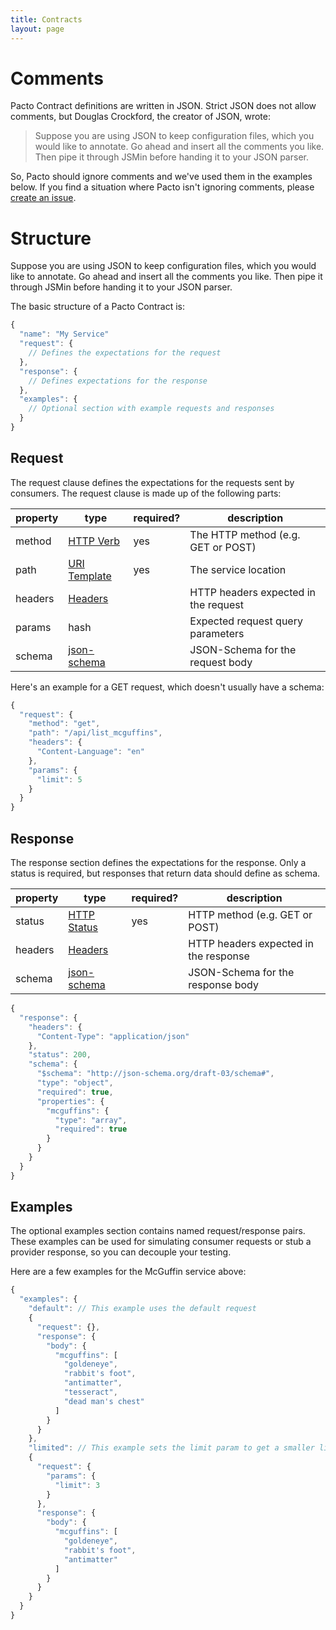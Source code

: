 ```yaml
---
title: Contracts
layout: page
---
```


# Comments

Pacto Contract definitions are written in JSON. Strict JSON does not allow comments, but Douglas Crockford, the creator of JSON, wrote:

> Suppose you are using JSON to keep configuration files, which you would like to annotate. Go ahead and insert all the comments you like. Then pipe it through JSMin before handing it to your JSON parser.﻿

So, Pacto should ignore comments and we've used them in the examples below. If you find a situation where Pacto isn't ignoring comments, please [create an issue](https://github.com/thoughtworks/pacto/issues?state=open).

# Structure

Suppose you are using JSON to keep configuration files, which you would like to annotate. Go ahead and insert all the comments you like. Then pipe it through JSMin before handing it to your JSON parser.﻿

The basic structure of a Pacto Contract is:

```js
{
  "name": "My Service"
  "request": {
    // Defines the expectations for the request
  },
  "response": {
    // Defines expectations for the response
  },
  "examples": {
    // Optional section with example requests and responses
  }
}
```

## Request

The request clause defines the expectations for the requests sent by consumers. The request clause is made up of the following parts:

| property | type                  | required? | description                               |
|----------|-----------------------|-----------|-------------------------------------------|
| method   | [HTTP Verb][verb]     | yes       | The HTTP method (e.g. GET or POST)        |
| path     | [URI Template][uri]   | yes       | The service location                      |
| headers  | [Headers][headers]    |           | HTTP headers expected in the request      |
| params   | hash                  |           | Expected request query parameters         |
| schema   | [json-schema][schema] |           | JSON-Schema for the request body          |

Here's an example for a GET request, which doesn't usually have a schema:

```js
{
  "request": {
    "method": "get",
    "path": "/api/list_mcguffins",
    "headers": {
      "Content-Language": "en"
    },
    "params": {
      "limit": 5
    }
  }
}
```

## Response

The response section defines the expectations for the response. Only a status is required, but
responses that return data should define as schema.

| property | type                  | required? | description                               |
|----------|-----------------------|-----------|-------------------------------------------|
| status   | [HTTP Status][status] | yes       | HTTP method (e.g. GET or POST)            |
| headers  | [Headers][headers]    |           | HTTP headers expected in the response     |
| schema   | [json-schema][schema] |           | JSON-Schema for the response body         |

```js
{
  "response": {
    "headers": {
      "Content-Type": "application/json"
    },
    "status": 200,
    "schema": {
      "$schema": "http://json-schema.org/draft-03/schema#",
      "type": "object",
      "required": true,
      "properties": {
        "mcguffins": {
          "type": "array",
          "required": true
        }
      }
    }
  }
}
```

## Examples

The optional examples section contains named request/response pairs. These examples can be used for simulating consumer requests or stub a provider response, so you can decouple your testing.

Here are a few examples for the McGuffin service above:

```js
{
  "examples": {
    "default": // This example uses the default request
    {
      "request": {},
      "response": {
        "body": {
          "mcguffins": [
            "goldeneye",
            "rabbit's foot",
            "antimatter",
            "tesseract",
            "dead man's chest"
          ]
        }
      }
    },
    "limited": // This example sets the limit param to get a smaller list
    {
      "request": {
        "params": {
          "limit": 3
        }
      },
      "response": {
        "body": {
          "mcguffins": [
            "goldeneye",
            "rabbit's foot",
            "antimatter"
          ]
        }
      }
    }
  }
}
```



[verb]: http://en.wikipedia.org/wiki/Hypertext_Transfer_Protocol#Request_methods
[uri]: http://tools.ietf.org/html/rfc6570
[schema]: http://json-schema.org/
[status]: http://en.wikipedia.org/wiki/List_of_HTTP_status_codes
[headers]: http://en.wikipedia.org/wiki/List_of_HTTP_header_fields